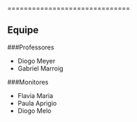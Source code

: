 ==============================

## Equipe

###Professores

- Diogo Meyer
- Gabriel Marroig

###Monitores

- Flavia Maria
- Paula Aprigio
- Diogo Melo
